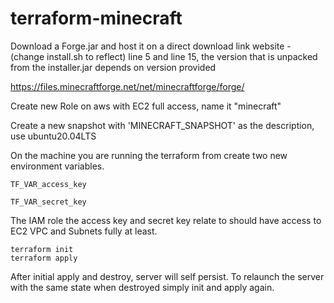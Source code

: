 # terraform-minecraft

Download a Forge.jar and host it on a direct download link website - (change install.sh to reflect)
line 5 and line 15, the version that is unpacked from the installer.jar depends on version provided

https://files.minecraftforge.net/net/minecraftforge/forge/

Create new Role on aws with EC2 full access, name it "minecraft"

Create a new snapshot with 'MINECRAFT_SNAPSHOT' as the description, use ubuntu20.04LTS

On the machine you are running the terraform from create two new environment variables.

`TF_VAR_access_key`

`TF_VAR_secret_key`

The IAM role the access key and secret key relate to should have access to EC2 VPC and Subnets fully at least.

```
terraform init
terraform apply
```

After initial apply and destroy, server will self persist.
To relaunch the server with the same state when destroyed simply init and apply again.

